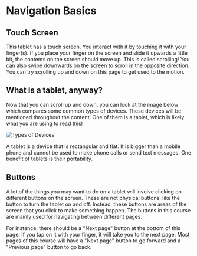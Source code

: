 # Navigation Basics

## Touch Screen

This tablet has a touch screen. You interact with it by touching it with your finger(s). If you place your finger on the screen and slide it upwards a little bit, the contents on the screen should move up. This is called scrolling! You can also swipe downwards on the screen to scroll in the opposite direction. You can try scrolling up and down on this page to get used to the motion.

## What is a tablet, anyway?

Now that you can scroll up and down, you can look at the image below which compares some common types of devices. These devices will be mentioned throughout the content. One of them is a tablet, which is likely what you are using to read this!

![Types of Devices](/course/1-tablet-navigation/devices.png)

A tablet is a device that is rectangular and flat. It is bigger than a mobile phone and cannot be used to make phone calls or send text messages. One benefit of tablets is their portability.

## Buttons

A lot of the things you may want to do on a tablet will involve clicking on different buttons on the screen. These are not physical buttons, like the button to turn the tablet on and off. Instead, these buttons are areas of the screen that you click to make something happen. The buttons in this course are mainly used for navigating between different pages.

For instance, there should be a "Next page" button at the bottom of this page. If you tap on it with your finger, it will take you to the next page. Most pages of this course will have a "Next page" button to go forward and a "Previous page" button to go back.
